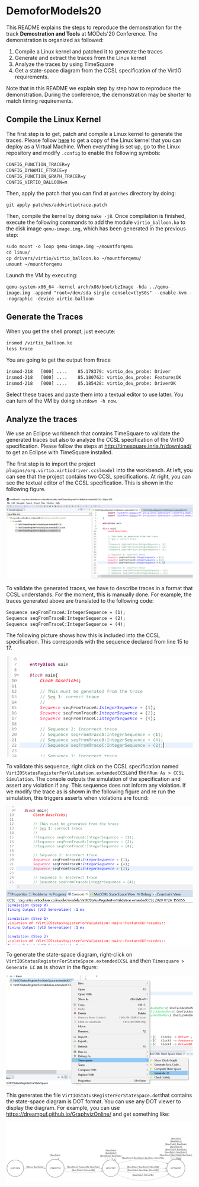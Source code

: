 # DemoforModels20
This README explains the steps to reproduce the demonstration for the track **Demostration and Tools** at MODels'20 Conference. The demonstration is organized as followed:
1. Compile a Linux kernel and patched it to generate the traces
2. Generate and extract the traces from the Linux kernel
3. Analyze the traces by using TimeSquare
4. Get a state-space diagram from the CCSL specification of the VirtIO requirements.

Note that in this README we explain step by step how to reproduce the demonstration. During the conference, the demonstration may be shorter to match timing requirements. 

## Compile the Linux Kernel
The first step is to get, patch and compile a Linux kernel to generate the traces. Please follow [here](https://www.collabora.com/news-and-blog/blog/2017/01/16/setting-up-qemu-kvm-for-kernel-development/) to get a copy of the Linux kernel that you can deploy as a Virtual Machine. When everything is set up, go to the Linux repository and modify `.config` to enable the following symbols: 

	CONFIG_FUNCTION_TRACER=y
	CONFIG_DYNAMIC_FTRACE=y
	CONFIG_FUNCTION_GRAPH_TRACER=y
	CONFIG_VIRTIO_BALLOON=m

Then, apply the patch that you can find at `patches` directory by doing:

	git apply patches/addvirtiotrace.patch

Then, compile the kernel by doing `make -j8`. Once compilation is finished, execute the following commands to add the module `virtio_balloon.ko` to the disk image `qemu-image.img`, which has been generated in the previous step:

	sudo mount -o loop qemu-image.img ~/mountforqemu
	cd linux/
	cp drivers/virtio/virtio_balloon.ko ~/mountforqemu/
	umount ~/mountforqemu

Launch the VM by executing:

	qemu-system-x86_64 -kernel arch/x86/boot/bzImage -hda ../qemu-image.img -append "root=/dev/sda single console=ttyS0s" --enable-kvm --nographic -device virtio-balloon

## Generate the Traces
When you get the shell prompt, just execute:

	insmod /virtio_balloon.ko
	less trace

You are going to get the output from ftrace

	insmod-218   [000] ....    85.178379: virtio_dev_probe: Driver
	insmod-218   [000] ....    85.180762: virtio_dev_probe: FeaturesOK
	insmod-218   [000] ....    85.185428: virtio_dev_probe: DriverOK

Select these traces and paste them into a textual editor to use latter. You can turn of the VM by doing `shutdown -h now`.

## Analyze the traces
We use an Eclipse workbench that contains TimeSquare to validate the generated traces but also to analyze the CCSL specification of the VirtIO specification. Please follow the steps at http://timesquare.inria.fr/download/ to get an Eclipse with TimeSquare installed. 

The first step is to import the project `plugins/org.virtio.virtiodriver.ccslmodel` into the workbench. At left, you can see that the project contains two CCSL specifications. At right, you can see the textual editor of the CCSL specification. This is shown in the following figure. 

![workbench](./images/workbench.png)

To validate the generated traces, we have to describe traces in a format that CCSL understands. For the moment, this is manually done. For example, the traces generated above are translated to the following code: 

	Sequence seqFromTraceA:IntegerSequence = (1);
	Sequence seqFromTraceB:IntegerSequence = (2);
	Sequence seqFromTraceC:IntegerSequence = (4);

The following picture shows how this is included into the CCSL specification. This corresponds with the sequence declared from line 15 to 17.

![correcttrace](./images/correcttrace.png)

To validate this sequence, right click on the CCSL specification named `VirtIOStatusRegisterForValidation.extendedCCSL`and then`Run As > CCSL Simulation`. The console outputs the simulation of the specification and assert any violation if any. This sequence does not inform any violation. If we modify the trace as is shown in the following figure and re run the simulation, this triggers asserts when violations are found:

![assert](./images/asserts.png)

To generate the state-space diagram, right-click on `VirtIOStatusRegisterForStateSpace.extendedCCSL` and then `Timesquare > Generate LC` as is shown in the figure:

![assert](./images/generate-state-space.png)

This generates the file `VirtIOStatusRegisterForStateSpace.dot`that contains the state-space diagram is DOT format. You can use any DOT viewer to display the diagram. For example, you can use https://dreampuf.github.io/GraphvizOnline/ and get something like:


![assert](./images/state-space.png)